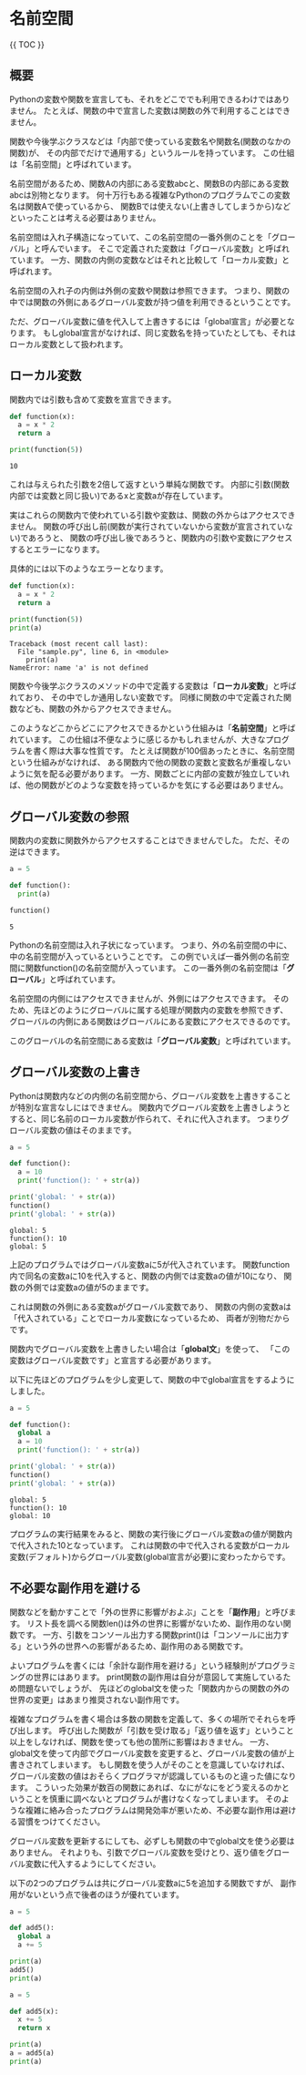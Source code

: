# 名前空間

{{ TOC }}

## 概要

Pythonの変数や関数を宣言しても、それをどこででも利用できるわけではありません。
たとえば、関数の中で宣言した変数は関数の外で利用することはできません。

関数や今後学ぶクラスなどは「内部で使っている変数名や関数名(関数のなかの関数)が、
その内部でだけで通用する」というルールを持っています。
この仕組は「名前空間」と呼ばれています。

名前空間があるため、関数Aの内部にある変数abcと、関数Bの内部にある変数abcは別物となります。
何十万行もある複雑なPythonのプログラムでこの変数名は関数Aで使っているから、
関数Bでは使えない(上書きしてしまうから)などといったことは考える必要はありません。

名前空間は入れ子構造になっていて、この名前空間の一番外側のことを「グローバル」と呼んでいます。
そこで定義された変数は「グローバル変数」と呼ばれています。
一方、関数の内側の変数などはそれと比較して「ローカル変数」と呼ばれます。

名前空間の入れ子の内側は外側の変数や関数は参照できます。
つまり、関数の中では関数の外側にあるグローバル変数が持つ値を利用できるということです。

ただ、グローバル変数に値を代入して上書きするには「global宣言」が必要となります。
もしglobal宣言がなければ、同じ変数名を持っていたとしても、それはローカル変数として扱われます。

## ローカル変数

関数内では引数も含めて変数を宣言できます。

```python
def function(x):
  a = x * 2
  return a

print(function(5))
```

```text
10

```

これは与えられた引数を2倍して返すという単純な関数です。
内部に引数(関数内部では変数と同じ扱い)であるxと変数aが存在しています。

実はこれらの関数内で使われている引数や変数は、関数の外からはアクセスできません。
関数の呼び出し前(関数が実行されていないから変数が宣言されていない)であろうと、
関数の呼び出し後であろうと、関数内の引数や変数にアクセスするとエラーになります。

具体的には以下のようなエラーとなります。

```python
def function(x):
  a = x * 2
  return a

print(function(5))
print(a)
```

```text
Traceback (most recent call last):
  File "sample.py", line 6, in <module>
    print(a)
NameError: name 'a' is not defined
```

関数や今後学ぶクラスのメソッドの中で定義する変数は「**ローカル変数**」と呼ばれており、
その中でしか通用しない変数です。
同様に関数の中で定義された関数なども、関数の外からアクセスできません。

このようなどこからどこにアクセスできるかという仕組みは「**名前空間**」と呼ばれています。
この仕組は不便なように感じるかもしれませんが、大きなプログラムを書く際は大事な性質です。
たとえば関数が100個あったときに、名前空間という仕組みがなければ、
ある関数内で他の関数の変数と変数名が重複しないように気を配る必要があります。
一方、関数ごとに内部の変数が独立していれば、他の関数がどのような変数を持っているかを気にする必要はありません。

## グローバル変数の参照

関数内の変数に関数外からアクセスすることはできませんでした。
ただ、その逆はできます。

```python
a = 5

def function():
  print(a)

function()
```

```text
5

```

Pythonの名前空間は入れ子状になっています。
つまり、外の名前空間の中に、中の名前空間が入っているということです。
この例でいえば一番外側の名前空間に関数function()の名前空間が入っています。
この一番外側の名前空間は「**グローバル**」と呼ばれています。

名前空間の内側にはアクセスできませんが、外側にはアクセスできます。
そのため、先ほどのようにグローバルに属する処理が関数内の変数を参照できず、
グローバルの内側にある関数はグローバルにある変数にアクセスできるのです。

このグローバルの名前空間にある変数は「**グローバル変数**」と呼ばれています。

## グローバル変数の上書き

Pythonは関数内などの内側の名前空間から、グローバル変数を上書きすることが特別な宣言なしにはできません。
関数内でグローバル変数を上書きしようとすると、同じ名前のローカル変数が作られて、それに代入されます。
つまりグローバル変数の値はそのままです。

```python
a = 5

def function():
  a = 10
  print('function(): ' + str(a))

print('global: ' + str(a))
function()
print('global: ' + str(a))
```

```text
global: 5
function(): 10
global: 5
```

上記のプログラムではグローバル変数aに5が代入されています。
関数function内で同名の変数aに10を代入すると、関数の内側では変数aの値が10になり、
関数の外側では変数aの値が5のままです。

これは関数の外側にある変数aがグローバル変数であり、
関数の内側の変数aは「代入されている」ことでローカル変数になっているため、
両者が別物だからです。

関数内でグローバル変数を上書きしたい場合は「**global文**」を使って、
「この変数はグローバル変数です」と宣言する必要があります。

以下に先ほどのプログラムを少し変更して、関数の中でglobal宣言をするようにしました。

```python
a = 5

def function():
  global a
  a = 10
  print('function(): ' + str(a))

print('global: ' + str(a))
function()
print('global: ' + str(a))
```

```text
global: 5
function(): 10
global: 10
```

プログラムの実行結果をみると、関数の実行後にグローバル変数aの値が関数内で代入された10となっています。
これは関数の中で代入される変数がローカル変数(デフォルト)からグローバル変数(global宣言が必要)に変わったからです。

## 不必要な副作用を避ける

関数などを動かすことで「外の世界に影響がおよぶ」ことを「**副作用**」と呼びます。
リスト長を調べる関数len()は外の世界に影響がないため、副作用のない関数です。
一方、引数をコンソール出力する関数print()は「コンソールに出力する」という外の世界への影響があるため、副作用のある関数です。

よいプログラムを書くには「余計な副作用を避ける」という経験則がプログラミングの世界にはあります。
print関数の副作用は自分が意図して実施しているため問題ないでしょうが、
先ほどのglobal文を使った「関数内からの関数の外の世界の変更」はあまり推奨されない副作用です。

複雑なプログラムを書く場合は多数の関数を定義して、多くの場所でそれらを呼び出します。
呼び出した関数が「引数を受け取る」「返り値を返す」ということ以上をしなければ、関数を使っても他の箇所に影響はおきません。
一方、global文を使って内部でグローバル変数を変更すると、グローバル変数の値が上書きされてしまいます。
もし関数を使う人がそのことを意識していなければ、グローバル変数の値はおそらくプログラマが認識しているものと違った値になります。
こういった効果が数百の関数にあれば、なにがなにをどう変えるのかということを慎重に調べないとプログラムが書けなくなってしまいます。
そのような複雑に絡み合ったプログラムは開発効率が悪いため、不必要な副作用は避ける習慣をつけてください。

グローバル変数を更新するにしても、必ずしも関数の中でglobal文を使う必要はありません。
それよりも、引数でグローバル変数を受けとり、返り値をグローバル変数に代入するようにしてください。

以下の2つのプログラムは共にグローバル変数aに5を追加する関数ですが、
副作用がないという点で後者のほうが優れています。

```python
a = 5

def add5():
  global a
  a += 5

print(a)
add5()
print(a)
```

```python
a = 5

def add5(x):
  x += 5
  return x

print(a)
a = add5(a)
print(a)
```
